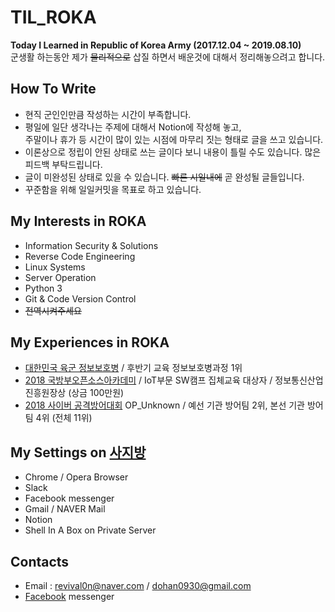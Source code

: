 # TIL_ROKA
**Today I Learned in Republic of Korea Army (2017.12.04 ~ 2019.08.10)**  
군생활 하는동안 제가 ~~물리적으로~~ 삽질 하면서 배운것에 대해서 정리해놓으려고 합니다.  

## How To Write
* 현직 군인인만큼 작성하는 시간이 부족합니다.
* 평일에 일단 생각나는 주제에 대해서 Notion에 작성해 놓고,  
  주말이나 휴가 등 시간이 많이 있는 시점에 마무리 짓는 형태로 글을 쓰고 있습니다.   
* 이론상으로 정립이 안된 상태로 쓰는 글이다 보니 내용이 틀릴 수도 있습니다. 많은 피드백 부탁드립니다.
* 글이 미완성된 상태로 있을 수 있습니다. ~~빠른 시일내에~~ 곧 완성될 글들입니다.  
* 꾸준함을 위해 일일커밋을 목표로 하고 있습니다.

## My Interests in ROKA
* Information Security & Solutions
* Reverse Code Engineering
* Linux Systems
* Server Operation
* Python 3
* Git & Code Version Control
* ~~전역시켜주세요~~

## My Experiences in ROKA
* [대한민국 육군 정보보호병](https://www.mma.go.kr/contents.do?mc=mma0000516) / 후반기 교육 정보보호병과정 1위  
* [2018 국방부오픈소스아카데미](http://osam.oss.kr/main/page.jsp?pid=offline.offline13) / IoT부문 SW캠프 집체교육 대상자 / 정보통신산업진흥원장상 (상금 100만원)    
* [2018 사이버 공격방어대회](http://cce.cstec.kr/) OP_Unknown / 예선 기관 방어팀 2위, 본선 기관 방어팀 4위 (전체 11위)

## My Settings on [사지방](https://github.com/dohan0930/TIL_ROKA/blob/master/etc/coding_in_SAJIBANG.md)
* Chrome / Opera Browser
* Slack
* Facebook messenger
* Gmail / NAVER Mail
* Notion
* Shell In A Box on Private Server

## Contacts
* Email : revival0n@naver.com / dohan0930@gmail.com
* [Facebook](https://www.facebook.com/dohan0930) messenger
